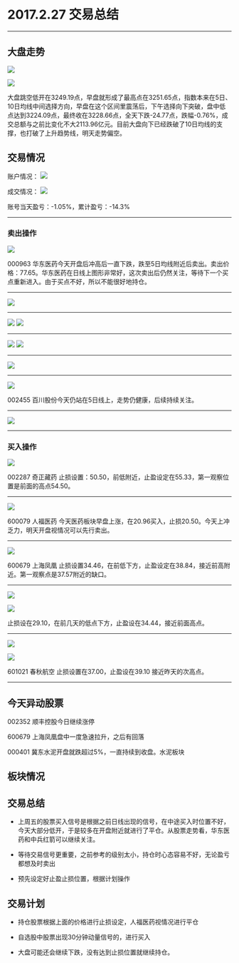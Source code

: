 # 2017.2.27 交易总结

------

## 大盘走势

![](./pic/20170227-dapan2.png)

![](./pic/20170227-dapan.png)

大盘跳空低开在3249.19点，早盘就形成了最高点在3251.65点，指数本来在5日、10日均线中间选择方向，早盘在这个区间里震荡后，下午选择向下突破，盘中低点达到3224.09点，最终收在3228.66点，全天下跌-24.77点，跌幅-0.76%，成交总额与之前比变化不大2113.96亿元。目前大盘向下已经跌破了10日均线的支撑，也打破了上升趋势线，明天走势偏空。

## 交易情况

账户情况：
![](./pic/20170227-zhanghu.png)

成交情况：
![](./pic/20170227-chengjiao.png)

账号当天盈亏：-1.05%，累计盈亏：-14.3%

------

### 卖出操作

![](./pic/20170227-000963.png)

000963 华东医药今天开盘后冲高后一直下跌，跌至5日均线附近后卖出。卖出价格：77.65。华东医药在日线上图形非常好，这次卖出后仍然关注，等待下一个买点重新进入。由于买点不好，所以不能很好地持仓。

------

![](./pic/20170227-600677.png)

------
![](./pic/20170227-603989-2.png)
![](./pic/20170227-603989.png)

------

![](./pic/20170227-000519-2.png)
![](./pic/20170227-000519.png)

------

![](./pic/20170227-000572.png)

------

![](./pic/20170227-002455.png)

002455 百川股份今天仍站在5日线上，走势仍健康，后续持续关注。

------

![](./pic/20170227-000922.png)

------

### 买入操作

![](./pic/20170227-002287.png)

002287 奇正藏药 止损设置：50.50，前低附近，止盈设定在55.33，第一观察位置是前面的高点54.50。

------

![](./pic/20170227-600079.png)

600079 人福医药 今天医药板块早盘上涨，在20.96买入，止损20.50。今天上冲乏力，明天开盘视情况可以先行卖出。

------

![](./pic/20170227-600679.png)

600679 上海凤凰 止损设置34.46，在前低下方，止盈设定在38.84，接近前高附近。第一观察点是37.57附近的缺口。

------

![](./pic/20170227-300203-3.png)

![](./pic/20170227-300203-2.png)

止损设在29.10，在前几天的低点下方，止盈设在34.44，接近前面高点。

------

![](./pic/20170227-601021-2.png)

![](./pic/20170227-601021.png)

601021 春秋航空 止损设置在37.00，止盈设在39.10 接近昨天的次高点。

------

## 今天异动股票

002352 顺丰控股今日继续涨停

600679 上海凤凰盘中一度急速拉升，之后有回落

000401 冀东水泥开盘就跌超过5%，一直持续到收盘。水泥板块

## 板块情况



## 交易总结

- 上周五的股票买入信号是根据之前日线出现的信号，在中途买入时位置不好，今天大部分低开，于是较多在开盘附近就进行了平仓。从股票走势看，华东医药和中兵红箭可以继续关注。

- 等待交易信号更重要，之前参考的级别太小，持仓时心态容易不好，无论盈亏都想及时卖出

- 预先设定好止盈止损位置，根据计划操作

## 交易计划

- 持仓股票根据上面的价格进行止损设定，人福医药视情况进行平仓

- 自选股中股票出现30分钟动量信号的，进行买入

- 大盘可能还会继续下跌，没有达到止损位置就继续持仓。



